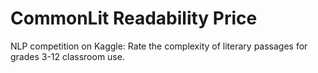 # CommonLit Readability Price

NLP competition on Kaggle: Rate the complexity of literary passages for grades 3-12 classroom use.



